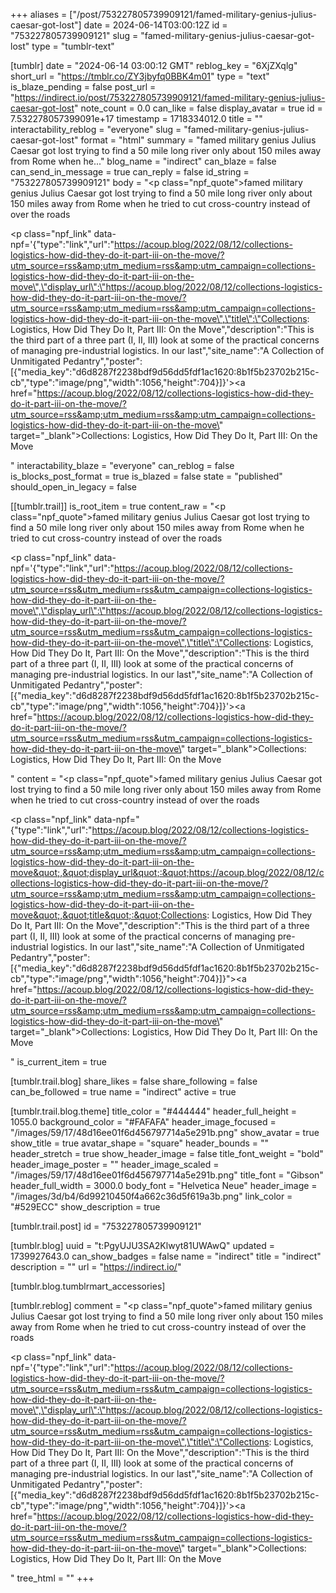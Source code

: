 +++
aliases = ["/post/753227805739909121/famed-military-genius-julius-caesar-got-lost"]
date = 2024-06-14T03:00:12Z
id = "753227805739909121"
slug = "famed-military-genius-julius-caesar-got-lost"
type = "tumblr-text"

[tumblr]
date = "2024-06-14 03:00:12 GMT"
reblog_key = "6XjZXqlg"
short_url = "https://tmblr.co/ZY3jbyfq0BBK4m01"
type = "text"
is_blaze_pending = false
post_url = "https://indirect.io/post/753227805739909121/famed-military-genius-julius-caesar-got-lost"
note_count = 0.0
can_like = false
display_avatar = true
id = 7.532278057399091e+17
timestamp = 1718334012.0
title = ""
interactability_reblog = "everyone"
slug = "famed-military-genius-julius-caesar-got-lost"
format = "html"
summary = "famed military genius Julius Caesar got lost trying to find a 50 mile long river only about 150 miles away from Rome when he..."
blog_name = "indirect"
can_blaze = false
can_send_in_message = true
can_reply = false
id_string = "753227805739909121"
body = "<p class=\"npf_quote\">famed military genius Julius Caesar got lost trying to find a 50 mile long river only about 150 miles away from Rome when he tried to cut cross-country instead of over the roads</p><p class=\"npf_link\" data-npf='{\"type\":\"link\",\"url\":\"https://acoup.blog/2022/08/12/collections-logistics-how-did-they-do-it-part-iii-on-the-move/?utm_source=rss&amp;utm_medium=rss&amp;utm_campaign=collections-logistics-how-did-they-do-it-part-iii-on-the-move\",\"display_url\":\"https://acoup.blog/2022/08/12/collections-logistics-how-did-they-do-it-part-iii-on-the-move/?utm_source=rss&amp;utm_medium=rss&amp;utm_campaign=collections-logistics-how-did-they-do-it-part-iii-on-the-move\",\"title\":\"Collections: Logistics, How Did They Do It, Part III: On the Move\",\"description\":\"This is the third part of a three part (I, II, III) look at some of the practical concerns of managing pre-industrial logistics. In our last\",\"site_name\":\"A Collection of Unmitigated Pedantry\",\"poster\":[{\"media_key\":\"d6d8287f2238bdf9d56dd5fdf1ac1620:8b1f5b23702b215c-cb\",\"type\":\"image/png\",\"width\":1056,\"height\":704}]}'><a href=\"https://acoup.blog/2022/08/12/collections-logistics-how-did-they-do-it-part-iii-on-the-move/?utm_source=rss&amp;utm_medium=rss&amp;utm_campaign=collections-logistics-how-did-they-do-it-part-iii-on-the-move\" target=\"_blank\">Collections: Logistics, How Did They Do It, Part III: On the Move</a></p>"
interactability_blaze = "everyone"
can_reblog = false
is_blocks_post_format = true
is_blazed = false
state = "published"
should_open_in_legacy = false

[[tumblr.trail]]
is_root_item = true
content_raw = "<p class=\"npf_quote\">famed military genius Julius Caesar got lost trying to find a 50 mile long river only about 150 miles away from Rome when he tried to cut cross-country instead of over the roads</p><p class=\"npf_link\" data-npf='{\"type\":\"link\",\"url\":\"https://acoup.blog/2022/08/12/collections-logistics-how-did-they-do-it-part-iii-on-the-move/?utm_source=rss&utm_medium=rss&utm_campaign=collections-logistics-how-did-they-do-it-part-iii-on-the-move\",\"display_url\":\"https://acoup.blog/2022/08/12/collections-logistics-how-did-they-do-it-part-iii-on-the-move/?utm_source=rss&utm_medium=rss&utm_campaign=collections-logistics-how-did-they-do-it-part-iii-on-the-move\",\"title\":\"Collections: Logistics, How Did They Do It, Part III: On the Move\",\"description\":\"This is the third part of a three part (I, II, III) look at some of the practical concerns of managing pre-industrial logistics. In our last\",\"site_name\":\"A Collection of Unmitigated Pedantry\",\"poster\":[{\"media_key\":\"d6d8287f2238bdf9d56dd5fdf1ac1620:8b1f5b23702b215c-cb\",\"type\":\"image/png\",\"width\":1056,\"height\":704}]}'><a href=\"https://acoup.blog/2022/08/12/collections-logistics-how-did-they-do-it-part-iii-on-the-move/?utm_source=rss&utm_medium=rss&utm_campaign=collections-logistics-how-did-they-do-it-part-iii-on-the-move\" target=\"_blank\">Collections: Logistics, How Did They Do It, Part III: On the Move</a></p>"
content = "<p class=\"npf_quote\">famed military genius Julius Caesar got lost trying to find a 50 mile long river only about 150 miles away from Rome when he tried to cut cross-country instead of over the roads</p><p class=\"npf_link\" data-npf=\"{&quot;type&quot;:&quot;link&quot;,&quot;url&quot;:&quot;https://acoup.blog/2022/08/12/collections-logistics-how-did-they-do-it-part-iii-on-the-move/?utm_source=rss&amp;utm_medium=rss&amp;utm_campaign=collections-logistics-how-did-they-do-it-part-iii-on-the-move&quot;,&quot;display_url&quot;:&quot;https://acoup.blog/2022/08/12/collections-logistics-how-did-they-do-it-part-iii-on-the-move/?utm_source=rss&amp;utm_medium=rss&amp;utm_campaign=collections-logistics-how-did-they-do-it-part-iii-on-the-move&quot;,&quot;title&quot;:&quot;Collections: Logistics, How Did They Do It, Part III: On the Move&quot;,&quot;description&quot;:&quot;This is the third part of a three part (I, II, III) look at some of the practical concerns of managing pre-industrial logistics. In our last&quot;,&quot;site_name&quot;:&quot;A Collection of Unmitigated Pedantry&quot;,&quot;poster&quot;:[{&quot;media_key&quot;:&quot;d6d8287f2238bdf9d56dd5fdf1ac1620:8b1f5b23702b215c-cb&quot;,&quot;type&quot;:&quot;image/png&quot;,&quot;width&quot;:1056,&quot;height&quot;:704}]}\"><a href=\"https://acoup.blog/2022/08/12/collections-logistics-how-did-they-do-it-part-iii-on-the-move/?utm_source=rss&amp;utm_medium=rss&amp;utm_campaign=collections-logistics-how-did-they-do-it-part-iii-on-the-move\" target=\"_blank\">Collections: Logistics, How Did They Do It, Part III: On the Move</a></p>"
is_current_item = true

[tumblr.trail.blog]
share_likes = false
share_following = false
can_be_followed = true
name = "indirect"
active = true

[tumblr.trail.blog.theme]
title_color = "#444444"
header_full_height = 1055.0
background_color = "#FAFAFA"
header_image_focused = "/images/59/17/48d16ee01f6d456797714a5e291b.png"
show_avatar = true
show_title = true
avatar_shape = "square"
header_bounds = ""
header_stretch = true
show_header_image = false
title_font_weight = "bold"
header_image_poster = ""
header_image_scaled = "/images/59/17/48d16ee01f6d456797714a5e291b.png"
title_font = "Gibson"
header_full_width = 3000.0
body_font = "Helvetica Neue"
header_image = "/images/3d/b4/6d99210450f4a662c36d5f619a3b.png"
link_color = "#529ECC"
show_description = true

[tumblr.trail.post]
id = "753227805739909121"

[tumblr.blog]
uuid = "t:PgyUJU3SA2Klwyt81UWAwQ"
updated = 1739927643.0
can_show_badges = false
name = "indirect"
title = "indirect"
description = ""
url = "https://indirect.io/"

[tumblr.blog.tumblrmart_accessories]

[tumblr.reblog]
comment = "<p class=\"npf_quote\">famed military genius Julius Caesar got lost trying to find a 50 mile long river only about 150 miles away from Rome when he tried to cut cross-country instead of over the roads</p><p class=\"npf_link\" data-npf='{\"type\":\"link\",\"url\":\"https://acoup.blog/2022/08/12/collections-logistics-how-did-they-do-it-part-iii-on-the-move/?utm_source=rss&utm_medium=rss&utm_campaign=collections-logistics-how-did-they-do-it-part-iii-on-the-move\",\"display_url\":\"https://acoup.blog/2022/08/12/collections-logistics-how-did-they-do-it-part-iii-on-the-move/?utm_source=rss&utm_medium=rss&utm_campaign=collections-logistics-how-did-they-do-it-part-iii-on-the-move\",\"title\":\"Collections: Logistics, How Did They Do It, Part III: On the Move\",\"description\":\"This is the third part of a three part (I, II, III) look at some of the practical concerns of managing pre-industrial logistics. In our last\",\"site_name\":\"A Collection of Unmitigated Pedantry\",\"poster\":[{\"media_key\":\"d6d8287f2238bdf9d56dd5fdf1ac1620:8b1f5b23702b215c-cb\",\"type\":\"image/png\",\"width\":1056,\"height\":704}]}'><a href=\"https://acoup.blog/2022/08/12/collections-logistics-how-did-they-do-it-part-iii-on-the-move/?utm_source=rss&utm_medium=rss&utm_campaign=collections-logistics-how-did-they-do-it-part-iii-on-the-move\" target=\"_blank\">Collections: Logistics, How Did They Do It, Part III: On the Move</a></p>"
tree_html = ""
+++
